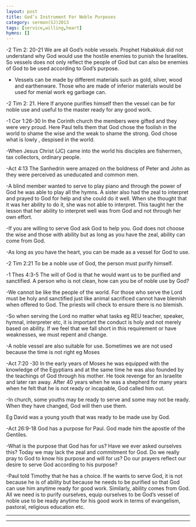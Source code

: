 ```yaml
---
layout: post
title: God’s Instrument For Noble Purposes
category: sermon(SJ)2013
tags: [service,willing,heart]
hymns: []
---
```


-2 Tim 2: 20-21 We are all God’s noble vessels. Prophet Habakkuk did not understand why God would use the hostile enemies to punish the Israelites. So vessels does not only reflect the people of God but can also be enemies of God to be used according to God’s purpose.

- Vessels can be made by different materials such as gold, silver, wood and earthenware. Those who are made of inferior materials would be used for menial work eg garbage can.

-2 Tim 2: 21. Here If anyone purifies himself then the vessel can be for noble use and useful to the master ready for any good work.

-1 Cor 1:26-30 In the Corinth church the members were gifted and they were very proud. Here Paul tells them that God chose the foolish in the world to shame the wise and the weak to shame the strong. God chose what is lowly , despised in the world. 

-When Jesus Christ (JC) came into the world his disciples are fishermen, tax collectors, ordinary people.

-Act 4:13 The Sanhedrin were amazed on the boldness of Peter and John as they were perceived as uneducated and common men. 

-A blind member wanted to serve to play piano and through the power of God he was able to play all the hymns. A sister also had the zeal to interpret and prayed to God for help and she could do it well. When she thought that it was her ability to do it, she was not able to interpret. This taught her the lesson that her ability to interpret well was from God and not through her own effort. 

-If you are willing to serve God ask God to help you. God does not choose the wise and those with ability but as long as you have the zeal, ability can come from God.

-As long as you have the heart, you can be made as a vessel for God to use.

-2 Tim 2:21 To be a noble use of God, the person must purify himself. 

-1 Thes 4:3-5 The will of God is that he would want us to be purified and sanctified. A person who is not clean, how can you be of noble use by God?

-We cannot be like the people of the world. For those who serve the Lord must be holy and sanctified just like animal sacrificed cannot have blemish when offered to God. The priests will check to ensure there is no blemish.

-So when serving the Lord no matter what tasks eg REU teacher, speaker, hymnal, interpreter etc, it is important the conduct is holy and not merely based on ability. If we feel that we fall short in this requirement or have weaknesses, we must repent and change.

-A noble vessel are also suitable for use. Sometimes we are not used because the time is not right eg Moses

-Act 7:20 -30 In the early years of Moses he was equipped with the knowledge of the Egyptians and at the same time he was also founded by the teachings of God through his  mother. He took revenge for an Israelite and later ran away. After 40 years when he was a shepherd for many years when he felt that he is not ready or incapable, God called him out.

-In church, some youths may be ready to serve and some may not be ready. When they have changed, God will then use them.

Eg David was a young youth that was ready to be made use by God.

-Act 26:9-18 God has a purpose for Paul. God made him the apostle of the Gentiles.

-What is the purpose that God has for us? Have we ever asked ourselves this? Today we may lack the zeal and commitment for God. Do we really pray to God to know his purpose and will for us?
Do our prayers reflect our desire to serve God according to his purpose?

-Paul told Timothy that he has a choice. If he wants to serve God, it is not because he is of ability but because he needs to be purified so that God can use him anytime ready for good work.
Similarly, ability comes from God. All we need is to purify ourselves, equip ourselves to be God’s vessel of noble use to be ready anytime for his good work in terms of evangelism, pastoral, religious education etc. 





----
****
